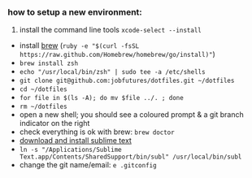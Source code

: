 ### how to setup a new environment:

1. install the command line tools `xcode-select --install`
- install [brew](brew.sh) (`ruby -e "$(curl -fsSL https://raw.github.com/Homebrew/homebrew/go/install)"`)
- `brew install zsh`
- `echo "/usr/local/bin/zsh" | sudo tee -a /etc/shells`
- `git clone git@github.com:jobfutures/dotfiles.git ~/dotfiles`
- `cd ~/dotfiles`
- `for file in $(ls -A); do mv $file ../. ; done`
- `rm ~/dotfiles`
- open a new shell; you should see a coloured prompt & a git branch indicator on the right
- check everything is ok with brew: `brew doctor`
- [download and install sublime text](http://www.sublimetext.com/3)
- `ln -s "/Applications/Sublime Text.app/Contents/SharedSupport/bin/subl" /usr/local/bin/subl`
- change the git name/email: `e .gitconfig`
